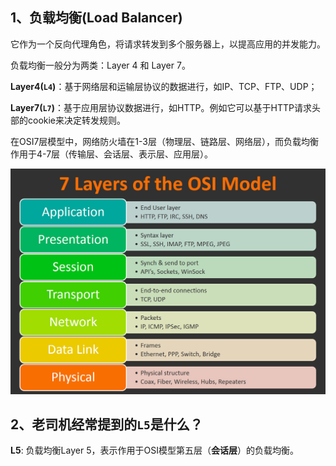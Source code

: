 ## 1、负载均衡(Load Balancer)

它作为一个反向代理角色，将请求转发到多个服务器上，以提高应用的并发能力。

负载均衡一般分为两类：Layer 4 和 Layer 7。

**Layer4(`L4`)**：基于网络层和运输层协议的数据进行，如IP、TCP、FTP、UDP；

**Layer7(`L7`)**：基于应用层协议数据进行，如HTTP。例如它可以基于HTTP请求头部的cookie来决定转发规则。

在OSI7层模型中，网络防火墙在1-3层（物理层、链路层、网络层），而负载均衡作用于4-7层（传输层、会话层、表示层、应用层）。

![OSI7层模型](./img/osi7.jpeg)

## 2、老司机经常提到的`L5`是什么？

**L5**: 负载均衡Layer 5，表示作用于OSI模型第五层（**会话层**）的负载均衡。